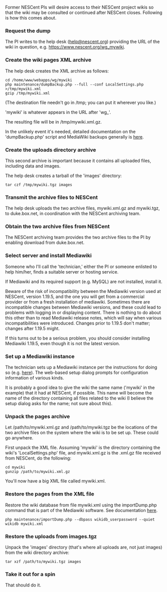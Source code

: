 Former NESCent PIs will desire access to their NESCent project wikis
so that the wiki may be consulted or continued after NESCent closes.
Following is how this comes about.

### Request the dump

The PI writes to the help desk (help@nescent.org) providing the URL of
the wiki in question, e.g. https://www.nescent.org/wg_mywiki.

### Create the wiki pages XML archive

The help desk creates the XML archive as follows:

    cd /home/www/webapps/wg/mywiki 
    php maintenance/dumpBackup.php --full --conf LocalSettings.php >/tmp/mywiki.xml
    gzip /tmp/mywiki.xml

   (The destination file needn't go in /tmp; you can put it wherever you like.)

'mywiki' is whatever appears in the URL after 'wg_'.

The resulting file will be in /tmp/mywiki.xml.gz.

In the unlikely event it's needed, detailed documentation on the 'dumpBackup.php' script and MediaWiki
backups generally is [here](https://www.mediawiki.org/wiki/Manual:Backing_up_a_wiki).

### Create the uploads directory archive

This second archive is important because it contains all uploaded
files, including data and images.

The help desk creates a tarball of the 'images' directory:

    tar czf /tmp/mywiki.tgz images

### Transmit the archive files to NESCent

The help desk uploads the two archive files, mywiki.xml.gz and
mywiki.tgz, to duke.box.net, in coordination with the NESCent archiving team.

### Obtain the two archive files from NESCent

The NESCent archiving team provides the two archive files to the PI by
enabling download from duke.box.net.

### Select server and install Mediawiki 

Someone who I'll call the 'technician,' either the PI or someone
enlisted to help him/her, finds a suitable server or hosting service.

If Mediawiki and its required support (e.g. MySQL) are not installed, install it.

Beware of the risk of incompatibility between the Mediawiki
version used at NESCent, version 1.19.5, and the one you will get from
a commercial provider or from a fresh installation of mediawiki.
Sometimes there are incompatible changes between Mediawiki versions,
and these could lead to problems with logging in or displaying
content.  There is nothing to do about this other than to read
Mediawiki release notes, which will say when various incompatibilities
were introduced.  Changes prior to 1.19.5 don't matter; changes after
1.19.5 might.

If this turns out to be a serious problem, you should consider
installing Mediawiki 1.19.5, even though it is not the latest version.

### Set up a Mediawiki instance

The technician sets up a Mediawiki instance per the instructions for doing so (e.g. [here](https://www.mediawiki.org/wiki/Manual:Installation_guide)).
The web-based setup dialog prompts for configuration information of
various kinds.

It is probably a good idea to give the wiki the same name ('mywiki' in the example) that it had at NESCent,
if possible.  This name will become the name of the directory
containing all files related to the wiki (I believe the setup dialog asks for the name; not sure about this).

### Unpack the pages archive

Let /path/to/mywiki.xml.gz and /path/to/mywiki.tgz be the locations of
the two archive files on the system where the wiki is to be set up.
These could go anywhere.

First unpack the XML file.  Assuming 'mywiki' is the directory
containing the wiki's 'LocalSettings.php' file, and mywiki.xml.gz is the .xml.gz
file received from NESCent, do the following:

    cd mywiki
    gunzip /path/to/mywiki.xml.gz

You'll now have a big XML file called mywiki.xml.

### Restore the pages from the XML file

Restore the wiki database from file mywiki.xml using the importDump.php command that is part of the Mediawiki software.  See documentation [here](https://www.mediawiki.org/wiki/Manual:Importing_XML_dumps).

    php maintenance/importDump.php --dbpass wikidb_userpassword --quiet wikidb mywiki.xml

### Restore the uploads from images.tgz

Unpack the 'images' directory (that's where all uploads are, not just images) from the wiki directory archive:

    tar xzf /path/to/mywiki.tgz images

### Take it out for a spin

That should do it.
